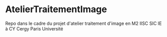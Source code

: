 # AtelierTraitementImage
Repo dans le cadre du projet d'atelier traitement d'image en M2 IISC SIC IE à CY Cergy Paris Université
